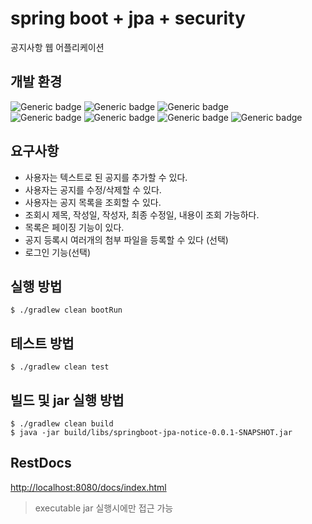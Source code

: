 # spring boot + jpa + security
공지사항 웹 어플리케이션

## 개발 환경
![Generic badge](https://img.shields.io/badge/spring--boot-2.5.5-brightgreen.svg)
![Generic badge](https://img.shields.io/badge/spring--data--jpa-2.5.5-blueviolet.svg)
![Generic badge](https://img.shields.io/badge/querydsl-4.4.0-bbd.svg)  
![Generic badge](https://img.shields.io/badge/h2-1.4.200-blue.svg)
![Generic badge](https://img.shields.io/badge/jdk-11-orange.svg)
![Generic badge](https://img.shields.io/badge/Gradle-7.1.1-yellowgreen.svg)
![Generic badge](https://img.shields.io/badge/intelij-2021.2.2-purple.svg) 

## 요구사항
- 사용자는 텍스트로 된 공지를 추가할 수 있다.
- 사용자는 공지를 수정/삭제할 수 있다.
- 사용자는 공지 목록을 조회할 수 있다.
- 조회시 제목, 작성일, 작성자, 최종 수정일, 내용이 조회 가능하다.
- 목록은 페이징 기능이 있다.
- 공지 등록시 여러개의 첨부 파일을 등록할 수 있다 (선택)
- 로그인 기능(선택)


## 실행 방법
```shell
$ ./gradlew clean bootRun
```

## 테스트 방법
```shell
$ ./gradlew clean test
```

## 빌드 및 jar 실행 방법
```shell
$ ./gradlew clean build
$ java -jar build/libs/springboot-jpa-notice-0.0.1-SNAPSHOT.jar
```

## RestDocs
[http://localhost:8080/docs/index.html](http://localhost:8080/docs/index.html)
> executable jar 실행시에만 접근 가능